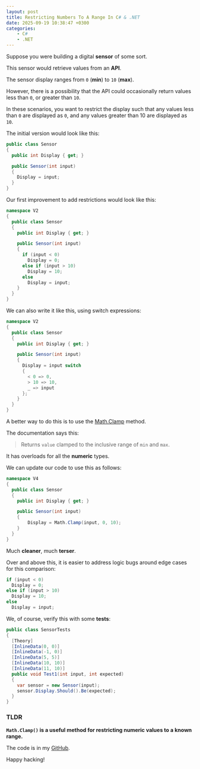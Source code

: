 ```yaml
---
layout: post
title: Restricting Numbers To A Range In C# & .NET
date: 2025-09-19 10:38:47 +0300
categories:
    - C#
    - .NET
---
```


Suppose you were building a digital **sensor** of some sort.

This sensor would retrieve values from an **API**.

The sensor display ranges from `0` (**min**) to `10` (**max**).

However, there is a possibility that the API could occasionally return values less than `0`, or greater than `10`.

In these scenarios, you want to restrict the display such that any values less than `0` are displayed as `0`, and any values greater than 10 are displayed as `10`.

The initial version would look like this:

```c#
public class Sensor
{
  public int Display { get; }

  public Sensor(int input)
  {
  	Display = input;
  }
}
```

Our first improvement to add restrictions would look like this:

```c#
namespace V2
{
  public class Sensor
  {
    public int Display { get; }

    public Sensor(int input)
    {
      if (input < 0)
      	Display = 0;
      else if (input > 10)
      	Display = 10;
      else
      	Display = input;
    }
  }
}
```

We can also write it like this, using switch expressions:

```c#
namespace V2
{
  public class Sensor
  {
    public int Display { get; }

    public Sensor(int input)
    {
      Display = input switch
      {
        < 0 => 0,
        > 10 => 10,
        _ => input
      };
    }
  }
}
```

A better way to do this is to use the [Math.Clamp](https://learn.microsoft.com/en-us/dotnet/api/system.math.clamp?view=net-9.0) method.

The documentation says this:

> Returns `value` clamped to the inclusive range of `min` and `max`.

It has overloads for all the **numeric** types.

We can update our code to use this as follows:

```c#
namespace V4
{
  public class Sensor
  {
    public int Display { get; }

    public Sensor(int input)
    {
    	Display = Math.Clamp(input, 0, 10);
    }
  }
}
```

Much **cleaner**, much **terser**.

Over and above this, it is easier to address logic bugs around edge cases for this comparison:

```c#
if (input < 0)
  Display = 0;
else if (input > 10)
  Display = 10;
else
  Display = input;
```

We, of course, verify this with some **tests**:

```c#
public class SensorTests
{
  [Theory]
  [InlineData(0, 0)]
  [InlineData(-1, 0)]
  [InlineData(5, 5)]
  [InlineData(10, 10)]
  [InlineData(11, 10)]
  public void Test1(int input, int expected)
  {
    var sensor = new Sensor(input);
    sensor.Display.Should().Be(expected);
  }
}
```

### TLDR

**`Math.Clamp()` is a useful method for restricting numeric values to a known range.**

The code is in my [GitHub](https://github.com/conradakunga/BlogCode/tree/master/2025-09-19%20-%20DigitalSensor).

Happy hacking!
